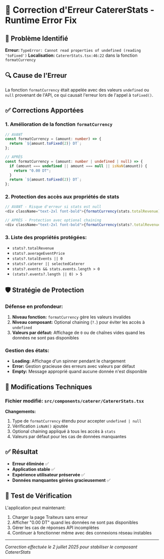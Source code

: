 # 🔧 Correction d'Erreur CatererStats - Runtime Error Fix

## 📝 Problème Identifié

**Erreur:** `TypeError: Cannot read properties of undefined (reading 'toFixed')`
**Localisation:** `CatererStats.tsx:46:22` dans la fonction `formatCurrency`

## 🔍 Cause de l'Erreur

La fonction `formatCurrency` était appelée avec des valeurs `undefined` ou `null` provenant de l'API, ce qui causait l'erreur lors de l'appel à `toFixed()`.

## ✅ Corrections Apportées

### 1. **Amélioration de la fonction `formatCurrency`**

```typescript
// AVANT
const formatCurrency = (amount: number) => {
  return `${amount.toFixed(2)} DT`;
};

// APRÈS
const formatCurrency = (amount: number | undefined | null) => {
  if (amount === undefined || amount === null || isNaN(amount)) {
    return "0.00 DT";
  }
  return `${amount.toFixed(2)} DT`;
};
```

### 2. **Protection des accès aux propriétés de stats**

```typescript
// AVANT - Risque d'erreur si stats est null
<div className="text-2xl font-bold">{formatCurrency(stats.totalRevenue)}</div>

// APRÈS - Protection avec optional chaining
<div className="text-2xl font-bold">{formatCurrency(stats?.totalRevenue)}</div>
```

### 3. **Liste des propriétés protégées:**

- `stats?.totalRevenue`
- `stats?.averageEventPrice`
- `stats?.totalEvents || 0`
- `stats?.caterer || selectedCaterer`
- `stats?.events && stats.events.length > 0`
- `(stats?.events?.length || 0) > 5`

## 🛡️ Stratégie de Protection

### **Défense en profondeur:**

1. **Niveau fonction:** `formatCurrency` gère les valeurs invalides
2. **Niveau composant:** Optional chaining (`?.`) pour éviter les accès à `undefined`
3. **Valeurs par défaut:** Affichage de `0` ou de chaînes vides quand les données ne sont pas disponibles

### **Gestion des états:**

- **Loading:** Affichage d'un spinner pendant le chargement
- **Error:** Gestion gracieuse des erreurs avec valeurs par défaut
- **Empty:** Message approprié quand aucune donnée n'est disponible

## 🔧 Modifications Techniques

### **Fichier modifié:** `src/components/caterer/CatererStats.tsx`

**Changements:**

1. Type de `formatCurrency` étendu pour accepter `undefined | null`
2. Vérification `isNaN()` ajoutée
3. Optional chaining appliqué à tous les accès à `stats`
4. Valeurs par défaut pour les cas de données manquantes

## ✅ Résultat

- **Erreur éliminée** ✅
- **Application stable** ✅
- **Expérience utilisateur préservée** ✅
- **Données manquantes gérées gracieusement** ✅

## 🚀 Test de Vérification

L'application peut maintenant:

1. Charger la page Traiteurs sans erreur
2. Afficher "0.00 DT" quand les données ne sont pas disponibles
3. Gérer les cas de réponses API incomplètes
4. Continuer à fonctionner même avec des connexions réseau instables

---

_Correction effectuée le 2 juillet 2025 pour stabiliser le composant CatererStats_
